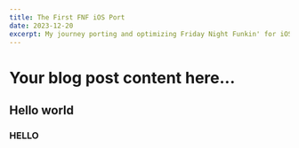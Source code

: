 ```yaml
---
title: The First FNF iOS Port
date: 2023-12-20
excerpt: My journey porting and optimizing Friday Night Funkin' for iOS devices
---
```


# Your blog post content here...
## Hello world
### HELLO